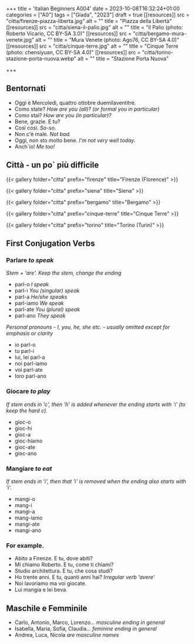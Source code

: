+++
title = 'Italian Beginners A004'
date = 2023-10-08T16:32:24+01:00
categories = ["A0"]
tags = ["Giada", "2023"]
draft = true
[[resources]]
  src = "citta/firenze-piazza-liberta.jpg"
  alt = ""
  title = "Piazza della Libertà"
[[resources]]
  src = "citta/siena-il-palio.jpg"
  alt = ""
  title = "Il Palio (photo: Roberto Vicario, CC BY-SA 3.0)"
[[resources]]
  src = "citta/bergamo-mura-venete.jpg"
  alt = ""
  title = "Mura Venete (photo: Ago76, CC BY-SA 4.0)"
[[resources]]
  src = "citta/cinque-terre.jpg"
  alt = ""
  title = "Cinque Terre (photo: chensiyuan, CC BY-SA 4.0)"
[[resources]]
  src = "citta/torino-stazione-porta-nuova.webp"
  alt = ""
  title = "Stazione Porta Nuova"



+++

## Bentornati

- Oggi è Mercoledì, quattro ottobre duemilaventitré.
- Como state? *How are you (all)? (or formal you in particular)*
- Como stai? *How are you (in particular)?*
- Bene, grazie. E tu?
- Così così. *So-so.*
- Non c'è male. *Not bad.*
- Oggi, non sto molto bene. *I'm not very well today.*
- Anch\`io! *Me too!*


## Città - un po\` più difficile

{{< gallery folder="citta" prefix="firenze" title="Firenze (Florence)" >}}

{{< gallery folder="citta" prefix="siena" title="Siena" >}}

{{< gallery folder="citta" prefix="bergamo" title="Bergamo" >}}

{{< gallery folder="citta" prefix="cinque-terre" title="Cinque Terre" >}}

{{< gallery folder="citta" prefix="torino" title="Torino (Turin)" >}}

## First Conjugation Verbs

### Parlare *to speak*

*Stem + 'are'. Keep the stem, change the ending*

- parl-o *I speak*
- parl-i *You (singular) speak*
- parl-a *He/she speaks*
- parl-iamo *We speak*
- parl-ate *You (plural) speak*
- parl-ano *They speak*

*Personal pronouns - I, you, he, she etc. - usually omitted except for emphasis or clarity*

- io parl-o
- tu parl-i
- lui, lei parl-a
- noi parl-iamo
- voi parl-ate
- loro parl-ano

### Giocare *to play*

*If stem ends in 'c', then 'h' is added whenever the ending starts with 'i' (to keep the hard c).*

- gioc-o
- gioc-hi
- gioc-a
- gioc-hiamo
- gioc-ate
- gioc-ano

### Mangiare *to eat*

*If stem ends in 'i', then that 'i' is removed when the ending also starts with 'i'.*

- mangi-o
- mang-i
- mangi-a
- mang-iamo
- mangi-ate
- mangi-ano

### For example.

- Abito a Firenze. E tu, dove abiti?
- Mi chiamo Roberto. E tu, come ti chiami?
- Studio architettura. E tu, che cosa studi?
- Ho trente anni. E tu, quanti anni hai? *Irregular verb 'avere'*
- Noi lavoriamo ma voi giocate.
- Lui mangia e lei beva.

## Maschile e Femminile

- Carlo, Antonio, Marco, Lorenzo... *masculine ending in general*
- Isabella, Maria, Sofia, Claudia... *feminine ending in general*
- Andrea, Luca, Nicola *are masculine names*
